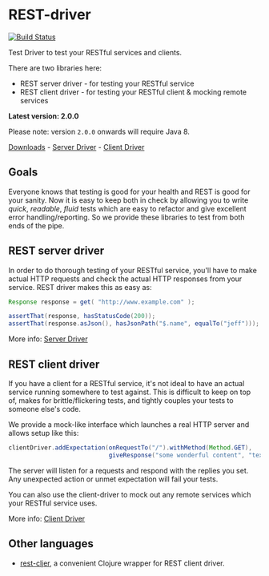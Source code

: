 # REST-driver

[![Build Status](https://secure.travis-ci.org/rest-driver/rest-driver.png?branch=master)](http://travis-ci.org/rest-driver/rest-driver)

Test Driver to test your RESTful services and clients.

There are two libraries here:

* REST server driver - for testing your RESTful service
* REST client driver - for testing your RESTful client & mocking remote services

**Latest version: 2.0.0**

Please note: version `2.0.0` onwards will require Java 8.

[Downloads](https://github.com/rest-driver/rest-driver/wiki/Downloads) - [Server Driver](https://github.com/rest-driver/rest-driver/wiki/Server-Driver) - [Client Driver](https://github.com/rest-driver/rest-driver/wiki/Client-driver)

## Goals

Everyone knows that testing is good for your health and REST is good for your sanity.  Now it is easy to keep both in check by allowing you to write _quick_, _readable_, _fluid_ tests which are easy to refactor and give excellent error handling/reporting.  So we provide these libraries to test from both ends of the pipe.

## REST server driver

In order to do thorough testing of your RESTful service, you'll have to make actual HTTP requests and check the actual HTTP responses from your service.  REST driver makes this as easy as:

```java
Response response = get( "http://www.example.com" );

assertThat(response, hasStatusCode(200));
assertThat(response.asJson(), hasJsonPath("$.name", equalTo("jeff")));
```

More info: [Server Driver](https://github.com/rest-driver/rest-driver/wiki/Server-Driver)

## REST client driver

If you have a client for a RESTful service, it's not ideal to have an actual service running somewhere to test against.  This is difficult to keep on top of, makes for brittle/flickering tests, and tightly couples your tests to someone else's code.

We provide a mock-like interface which launches a real HTTP server and allows setup like this:

```java
clientDriver.addExpectation(onRequestTo("/").withMethod(Method.GET), 
                            giveResponse("some wonderful content", "text/plain"));
```

The server will listen for a requests and respond with the replies you set.  Any unexpected action or unmet expectation will fail your tests.

You can also use the client-driver to mock out any remote services which your RESTful service uses.

More info: [Client Driver](https://github.com/rest-driver/rest-driver/wiki/Client-driver)

## Other languages

* [rest-cljer](https://github.com/whostolebenfrog/rest-cljer), a convenient Clojure wrapper for REST client driver.

